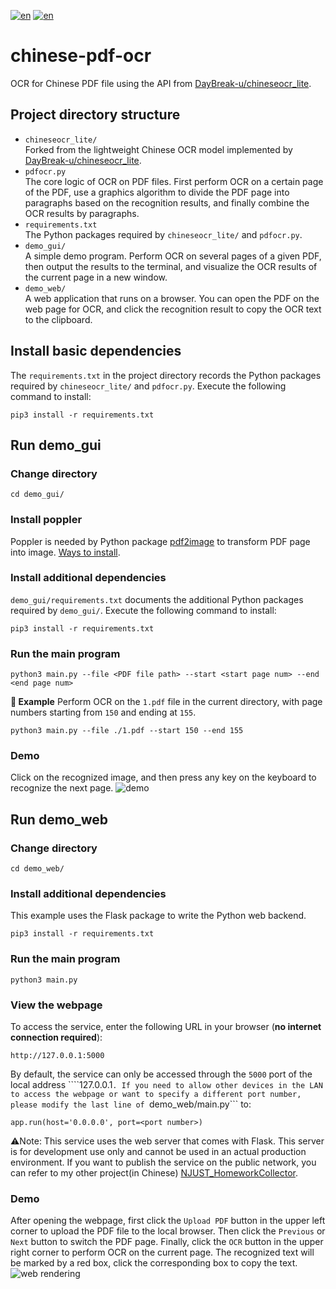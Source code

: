 [![en](https://img.shields.io/badge/README-en-red.svg)](./README.md)
[![en](https://img.shields.io/badge/README-en-gre.svg)](./README.en.md)

# chinese-pdf-ocr
OCR for Chinese PDF file using the API from [DayBreak-u/chineseocr\_lite](https://github.com/DayBreak-u/chineseocr_lite).

## Project directory structure
- ```chineseocr_lite/```  
Forked from the lightweight Chinese OCR model implemented by [DayBreak-u/chineseocr\_lite](https://github.com/DayBreak-u/chineseocr_lite).
- ```pdfocr.py```  
The core logic of OCR on PDF files. First perform OCR on a certain page of the PDF, use a graphics algorithm to divide the PDF page into paragraphs based on the recognition results, and finally combine the OCR results by paragraphs.
- ```requirements.txt```  
The Python packages required by ```chineseocr_lite/``` and ```pdfocr.py```.
- ```demo_gui/```  
A simple demo program. Perform OCR on several pages of a given PDF, then output the results to the terminal, and visualize the OCR results of the current page in a new window.
- ```demo_web/```  
A web application that runs on a browser. You can open the PDF on the web page for OCR, and click the recognition result to copy the OCR text to the clipboard.

## Install basic dependencies
The ``requirements.txt`` in the project directory records the Python packages required by ```chineseocr_lite/``` and ```pdfocr.py```. Execute the following command to install:
````
pip3 install -r requirements.txt
````

## Run demo_gui
### Change directory
````
cd demo_gui/
````

### Install poppler
Poppler is needed by Python package [pdf2image](https://github.com/Belval/pdf2image) to transform PDF page into image. [Ways to install](https://github.com/Belval/pdf2image#windows).

### Install additional dependencies
```demo_gui/requirements.txt``` documents the additional Python packages required by ```demo_gui/```. Execute the following command to install:
````
pip3 install -r requirements.txt
````

### Run the main program
````
python3 main.py --file <PDF file path> --start <start page num> --end <end page num>
````
**📘 Example**
Perform OCR on the ```1.pdf``` file in the current directory, with page numbers starting from ```150``` and ending at ```155```.
````
python3 main.py --file ./1.pdf --start 150 --end 155
````

### Demo
Click on the recognized image, and then press any key on the keyboard to recognize the next page.
![demo](assets/demo.png)

## Run demo_web
### Change directory
````
cd demo_web/
````

### Install additional dependencies
This example uses the Flask package to write the Python web backend.
````
pip3 install -r requirements.txt
````

### Run the main program
````
python3 main.py
````

### View the webpage
To access the service, enter the following URL in your browser (**no internet connection required**):
````
http://127.0.0.1:5000
````
By default, the service can only be accessed through the ```5000``` port of the local address ````127.0.0.1```. If you need to allow other devices in the LAN to access the webpage or want to specify a different port number, please modify the last line of ```demo_web/main.py``` to:
````
app.run(host='0.0.0.0', port=<port number>)
````
⚠️Note:
This service uses the web server that comes with Flask. This server is for development use only and cannot be used in an actual production environment. If you want to publish the service on the public network, you can refer to my other project(in Chinese) [NJUST_HomeworkCollector](https://github.com/NewComer00/NJUST_HomeworkCollector).

### Demo
After opening the webpage, first click the ```Upload PDF``` button in the upper left corner to upload the PDF file to the local browser. Then click the ```Previous``` or ```Next``` button to switch the PDF page. Finally, click the ```OCR``` button in the upper right corner to perform OCR on the current page. The recognized text will be marked by a red box, click the corresponding box to copy the text.
![web rendering](assets/demo_web.png)
